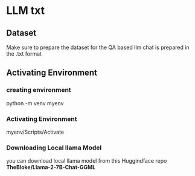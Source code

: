 # LLM txt 

## Dataset

Make sure to prepare the dataset for the QA based llm chat is prepared in the .txt format 

## Activating Environment

### creating environment 
python -m venv myenv

### Activating Environment
myenv/Scripts/Activate

### Downloading Local llama Model
you can download local llama model from this Huggindface repo **TheBloke/Llama-2-7B-Chat-GGML** 
